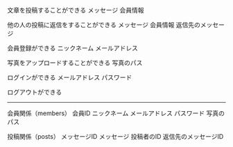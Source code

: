 文章を投稿することができる
	メッセージ
	会員情報

他の人の投稿に返信をすることができる
	メッセージ
	会員情報
	返信先のメッセージ

会員登録ができる
	ニックネーム
	メールアドレス

写真をアップロードすることができる
	写真のパス

ログインができる
	メールアドレス
	パスワード

ログアウトができる


- - -

会員関係（members）
	会員ID
	ニックネーム
	メールアドレス
	パスワード
	写真のパス

投稿関係（posts）
	メッセージID
	メッセージ
	投稿者のID
	返信先のメッセージID